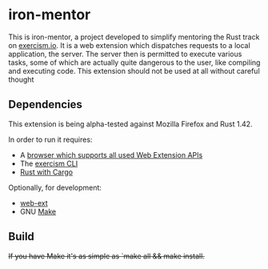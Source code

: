 # iron-mentor

This is iron-mentor, a project developed to simplify mentoring the Rust track
on [exercism.io]. It is a web extension which dispatches requests to a local
application, the server. The server then is permitted to execute various tasks,
some of which are actually quite dangerous to the user, like compiling and
executing code. This extension should not be used at all without careful thought

## Dependencies

This extension is being alpha-tested against Mozilla Firefox and Rust 1.42.

In order to run it requires:

 * A [browser which supports all used Web Extension APIs][firefox]
 * The [exercism CLI][exercism-cli]
 * [Rust with Cargo][rustup]

Optionally, for development:

 * [web-ext]
 * GNU [Make]

## Build

~~If you have Make it's as simple as `make all && make install.~~

[Make]: https://www.gnu.org/software/make/
[exercism-cli]: https://exercism.io/getting-started
[exercism.io]: https://exercism.io
[firefox]: https://www.mozilla.org/en-US/firefox/new/
[rustup]: rustup.rs/
[web-ext]: https://extensionworkshop.com/documentation/develop/getting-started-with-web-ext/